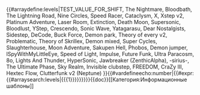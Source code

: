 {{#arraydefine:levels|TEST_VALUE_FOR_SHIFT,
The Nightmare,
Bloodbath,
The Lightning Road,
Nine Circles,
Speed Racer,
Cataclysm,
X,
Xstep v2,
Platinum Adventure,
Laser Room,
Extinction,
Death Moon,
Supersonic,
Bloodlust,
YStep,
Crescendo,
Sonic Wave,
Yatagarasu,
Dear Nostalgists,
Sidestep,
DeCode,
Buck Force,
Demon park,
Theory of every v2,
Problematic,
Theory of Skrillex,
Demon mixed,
Super Cycles,
Slaughterhouse,
Moon Adventure,
Sakupen Hell,
Phobos,
Demon jumper,
ISpyWithMyLittleEye,
Speed of Light,
Impulse,
Future Funk,
Ultra Paracosm,
8o,
Lights And Thunder,
HyperSonic,
Jawbreaker (ZenthicAlpha),
-sirius-,
The Ultimate Phase,
Sky Realm,
Invisible clubstep,
FREEDOM,
CraZy III,
Hextec Flow,
Clutterfunk v2 (Neptune)
}}{{#vardefineecho:number|{{#expr:{{#arraysearch:levels|{{{1}}}}}}}}}<noinclude>{{doc}}[[Категория:Информационные шаблоны]]</noinclude>